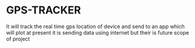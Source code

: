 # GPS-TRACKER
It will track the real time gps location of device and send to an app which will plot at present it is sending data using internet but their is future scope of project
